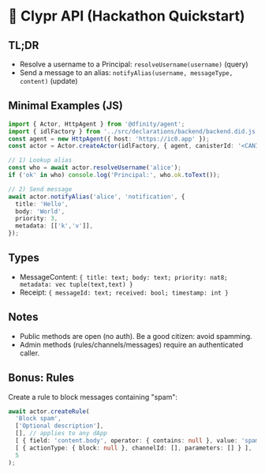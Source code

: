 # 🚀 Clypr API (Hackathon Quickstart)

## TL;DR
- Resolve a username to a Principal: `resolveUsername(username)` (query)
- Send a message to an alias: `notifyAlias(username, messageType, content)` (update)

## Minimal Examples (JS)
```ts
import { Actor, HttpAgent } from '@dfinity/agent';
import { idlFactory } from '../src/declarations/backend/backend.did.js';
const agent = new HttpAgent({ host: 'https://ic0.app' });
const actor = Actor.createActor(idlFactory, { agent, canisterId: '<CANISTER_ID>' });

// 1) Lookup alias
const who = await actor.resolveUsername('alice');
if ('ok' in who) console.log('Principal:', who.ok.toText());

// 2) Send message
await actor.notifyAlias('alice', 'notification', {
  title: 'Hello',
  body: 'World',
  priority: 3,
  metadata: [['k','v']],
});
```

## Types
- MessageContent: `{ title: text; body: text; priority: nat8; metadata: vec tuple(text,text) }`
- Receipt: `{ messageId: text; received: bool; timestamp: int }`

## Notes
- Public methods are open (no auth). Be a good citizen: avoid spamming.
- Admin methods (rules/channels/messages) require an authenticated caller.

## Bonus: Rules
Create a rule to block messages containing "spam":
```ts
await actor.createRule(
  'Block spam',
  ['Optional description'],
  [], // applies to any dApp
  [ { field: 'content.body', operator: { contains: null }, value: 'spam' } ],
  [ { actionType: { block: null }, channelId: [], parameters: [] } ],
  5
);
```
